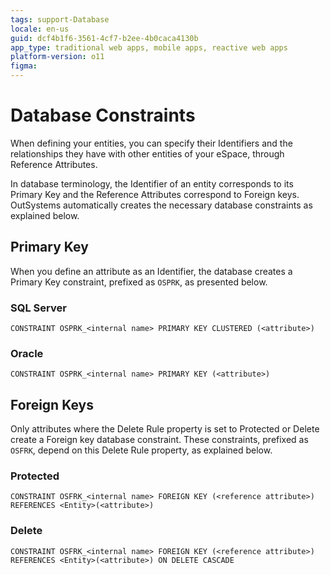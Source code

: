 ```yaml
---
tags: support-Database
locale: en-us
guid: dcf4b1f6-3561-4cf7-b2ee-4b0caca4130b
app_type: traditional web apps, mobile apps, reactive web apps
platform-version: o11
figma:
---
```


# Database Constraints

When defining your entities, you can specify their Identifiers and the relationships they have with other entities of your eSpace, through Reference Attributes.

In database terminology, the Identifier of an entity corresponds to its Primary Key and the Reference Attributes correspond to Foreign keys. OutSystems automatically creates the necessary database constraints as explained below.

## Primary Key

When you define an attribute as an Identifier, the database creates a Primary Key constraint, prefixed as `OSPRK`, as presented below.

### SQL Server

`CONSTRAINT OSPRK_<internal name> PRIMARY KEY CLUSTERED (<attribute>)`

### Oracle

`CONSTRAINT OSPRK_<internal name> PRIMARY KEY (<attribute>)`

## Foreign Keys

Only attributes where the Delete Rule property is set to Protected or Delete create a Foreign key database constraint. These constraints, prefixed as `OSFRK`, depend on this Delete Rule property, as explained below.

### Protected

`CONSTRAINT OSFRK_<internal name> FOREIGN KEY (<reference attribute>) REFERENCES <Entity>(<attribute>)`

### Delete

`CONSTRAINT OSFRK_<internal name> FOREIGN KEY (<reference attribute>) REFERENCES <Entity>(<attribute>) ON DELETE CASCADE`
